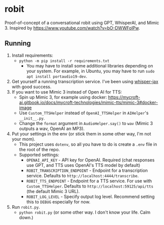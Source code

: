 # robit

Proof-of-concept of a conversational robit using GPT, WhisperAI, and Mimic 3. Inspired by https://www.youtube.com/watch?v=bO-DWWFolPw.

## Running

1. Install requirements:
    - `python -m pip install -r requirements.txt`
      - You may have to install some additional libraries depending on your system. For example, in Ubuntu, you may have to run `sudo apt install portaudio19-dev`.
1. Get yourself a running transcription service. I've been using [whisper-jax](https://github.com/sanchit-gandhi/whisper-jax) with good success.
1. If you want to use Mimic 3 instead of Open AI for TTS:
    - Spin up Mimic 3, for example using docker:
        https://mycroft-ai.gitbook.io/docs/mycroft-technologies/mimic-tts/mimic-3#docker-image
    - Use `Custom_TTSHelper` instead of `OpenAI_TTSHelper` in `AIHelper`'s `__init__.py`.
    - Change the `format` argument in `AudioHelper.say()` to `wav` (Mimic 3 outputs a wav, OpenAI an MP3).
1. Put your settings in the env (or stick them in some other way, I'm not your mom).
    - This project uses `dotenv`, so all you have to do is create a `.env` file in the root of the repo.
    - Supported settings:
        - `OPENAI_API_KEY` - API key for OpenAI. Required (chat responses use GPT, and TTS uses OpenAI's TTS model by default)
        - `ROBIT_TRANSCRIPTION_ENDPOINT` - Endpoint for a transcription service. Defaults to `http://localhost:4444/transcribe`.
        - `ROBIT_TTS_ENDPOINT` - Endpoint for a TTS service. For use with `Custom_TTSHelper`. Defaults to `http://localhost:59125/api/tts` (the default Mimic 3 URL).
        - `ROBIT_LOG_LEVEL` - Specify output log level. Recommend setting this to `DEBUG` especially for now.
1. Run `robit.py`.
    - `python robit.py` (or some other way. I don't know your life. Calm down.)
